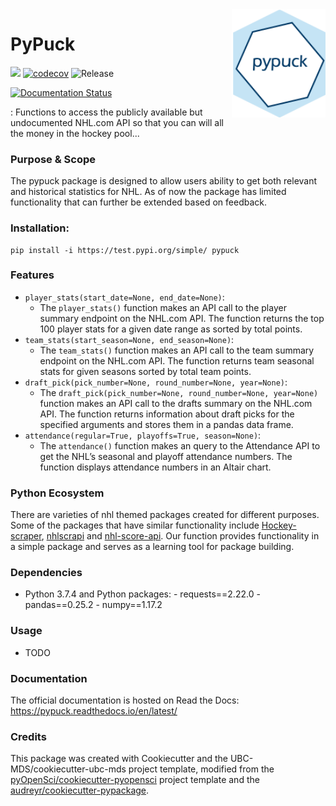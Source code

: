 <img src="img/pypuck_logo.png" width="150" align = "right">

# PyPuck

![](https://github.com/UBC-MDS/pypuck/workflows/build/badge.svg) [![codecov](https://codecov.io/gh/UBC-MDS/pypuck/branch/master/graph/badge.svg)](https://codecov.io/gh/UBC-MDS/pypuck) ![Release](https://github.com/UBC-MDS/pypuck/workflows/Release/badge.svg)

[![Documentation Status](https://readthedocs.org/projects/pypuck/badge/?version=latest)](https://pypuck.readthedocs.io/en/latest/?badge=latest)

: Functions to access the publicly available but undocumented NHL.com API so that you can will all the money in the hockey pool...

### Purpose & Scope
The pypuck package is designed to allow users ability to get both relevant and historical statistics for NHL. As of now the package has limited functionality that can further be extended based on feedback.     

### Installation:

```
pip install -i https://test.pypi.org/simple/ pypuck
```

### Features

- `player_stats(start_date=None, end_date=None)`:
	- The `player_stats()` function makes an API call to the player summary endpoint on the NHL.com API. The function returns the top 100 player stats for a given date range as sorted by total points.
- `team_stats(start_season=None, end_season=None)`:
	- The `team_stats()` function makes an API call to the team summary endpoint on the NHL.com API. The function returns team seasonal stats for given seasons sorted by total team points.
- `draft_pick(pick_number=None, round_number=None, year=None)`:
	- The `draft_pick(pick_number=None, round_number=None, year=None)` function makes an API call to the drafts summary on the NHL.com API. The function returns information about draft picks for the specified arguments and stores them in a pandas data frame. 
- `attendance(regular=True, playoffs=True, season=None)`:
	- The `attendance()` function makes an query to the Attendance API to get the NHL’s seasonal and playoff attendance numbers. The function displays attendance numbers in an Altair chart.



### Python Ecosystem
There are varieties of nhl themed packages created for different purposes. Some of the packages that have similar functionality include [Hockey-scraper](https://github.com/HarryShomer/Hockey-Scraper), [nhlscrapi](https://pythonhosted.org/nhlscrapi/) and [nhl-score-api](https://github.com/peruukki/nhl-score-api). Our function provides functionality in a simple package and serves as a learning tool for package building.  


### Dependencies
- Python 3.7.4 and Python packages:
      - requests==2.22.0
      - pandas==0.25.2
      - numpy==1.17.2

### Usage
- TODO


### Documentation
The official documentation is hosted on Read the Docs: <https://pypuck.readthedocs.io/en/latest/>

### Credits
This package was created with Cookiecutter and the UBC-MDS/cookiecutter-ubc-mds project template, modified from the [pyOpenSci/cookiecutter-pyopensci](https://github.com/pyOpenSci/cookiecutter-pyopensci) project template and the [audreyr/cookiecutter-pypackage](https://github.com/audreyr/cookiecutter-pypackage).
